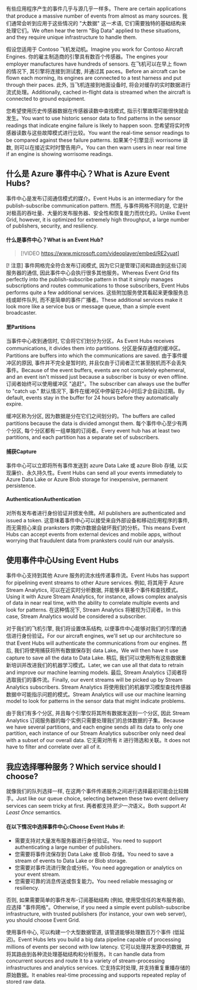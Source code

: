 <span data-ttu-id="3536e-101">有些应用程序产生的事件几乎与源几乎一样多。</span><span class="sxs-lookup"><span data-stu-id="3536e-101">There are certain applications that produce a massive number of events from almost as many sources.</span></span> <span data-ttu-id="3536e-102">我们通常会听到应用于这些情况的 "大数据" 这一术语, 它们需要独特的基础结构来处理它们。</span><span class="sxs-lookup"><span data-stu-id="3536e-102">We often hear the term "Big Data" applied to these situations, and they require unique infrastructure to handle them.</span></span>

<span data-ttu-id="3536e-103">假设您适用于 Contoso 飞机发动机。</span><span class="sxs-lookup"><span data-stu-id="3536e-103">Imagine you work for Contoso Aircraft Engines.</span></span> <span data-ttu-id="3536e-104">你的雇主制造商的引擎具有数百个传感器。</span><span class="sxs-lookup"><span data-stu-id="3536e-104">The engines your employer manufactures have hundreds of sensors.</span></span> <span data-ttu-id="3536e-105">在飞机可以在早上 flown 的情况下, 其引擎将连接到测试套, 并通过其 paces。</span><span class="sxs-lookup"><span data-stu-id="3536e-105">Before an aircraft can be flown each morning, its engines are connected to a test harness and put through their paces.</span></span> <span data-ttu-id="3536e-106">此外, 当飞机连接到地面设备时, 将会对缓存的实时数据进行流式处理。</span><span class="sxs-lookup"><span data-stu-id="3536e-106">Additionally, cached in-flight data is streamed when the aircraft is connected to ground equipment.</span></span>

<span data-ttu-id="3536e-107">您希望使用历史传感器数据在传感器读数中查找模式, 指示引擎故障可能很快就会发生。</span><span class="sxs-lookup"><span data-stu-id="3536e-107">You want to use historic sensor data to find patterns in the sensor readings that indicate engine failure is likely to happen soon.</span></span> <span data-ttu-id="3536e-108">您希望将实时传感器读数与这些故障模式进行比较。</span><span class="sxs-lookup"><span data-stu-id="3536e-108">You want the real-time sensor readings to be compared against these failure patterns.</span></span> <span data-ttu-id="3536e-109">如果某个引擎显示 worrisome 读数, 则可以在接近实时时警告用户。</span><span class="sxs-lookup"><span data-stu-id="3536e-109">You can then warn users in near real time if an engine is showing worrisome readings.</span></span>

## <a name="what-is-azure-event-hubs"></a><span data-ttu-id="3536e-110">什么是 Azure 事件中心？</span><span class="sxs-lookup"><span data-stu-id="3536e-110">What is Azure Event Hubs?</span></span>
<span data-ttu-id="3536e-111">事件中心是发布订阅通信模式的媒介。</span><span class="sxs-lookup"><span data-stu-id="3536e-111">Event Hubs is an intermediary for the publish-subscribe communication pattern.</span></span> <span data-ttu-id="3536e-112">然而, 与事件网格不同的是, 它是针对极高的吞吐量、大量的发布服务器、安全性和恢复能力而优化的。</span><span class="sxs-lookup"><span data-stu-id="3536e-112">Unlike Event Grid, however, it is optimized for extremely high throughput, a large number of publishers, security, and resiliency.</span></span>

#### <a name="what-is-an-event-hub"></a><span data-ttu-id="3536e-113">什么是事件中心？</span><span class="sxs-lookup"><span data-stu-id="3536e-113">What is an Event Hub?</span></span>

> [!VIDEO https://www.microsoft.com/videoplayer/embed/RE2yuat]

<span data-ttu-id="3536e-114">[! 注意] 事件网格完全符合发布订阅模式, 因为它只是管理订阅和路由到这些订阅服务器的通信, 因此事件中心会执行很多其他服务。</span><span class="sxs-lookup"><span data-stu-id="3536e-114">Whereas Event Grid fits perfectly into the publish-subscribe pattern in that it simply manages subscriptions and routes communications to those subscribers, Event Hubs performs quite a few additional services.</span></span> <span data-ttu-id="3536e-115">这些附加服务使其看起来更像服务总线或邮件队列, 而不是简单的事件广播者。</span><span class="sxs-lookup"><span data-stu-id="3536e-115">These additional services make it look more like a service bus or message queue, than a simple event broadcaster.</span></span>

#### <a name="partitions"></a><span data-ttu-id="3536e-116">里</span><span class="sxs-lookup"><span data-stu-id="3536e-116">Partitions</span></span>
<span data-ttu-id="3536e-117">当事件中心收到通信时, 它会将它们划分为分区。</span><span class="sxs-lookup"><span data-stu-id="3536e-117">As Event Hubs receives communications, it divides them into partitions.</span></span> <span data-ttu-id="3536e-118">分区是保存通信的缓冲区。</span><span class="sxs-lookup"><span data-stu-id="3536e-118">Partitions are buffers into which the communications are saved.</span></span> <span data-ttu-id="3536e-119">由于事件缓冲区的原因, 事件并不完全是暂时的, 并且仅由于订阅者正忙甚至脱机而不会丢失事件。</span><span class="sxs-lookup"><span data-stu-id="3536e-119">Because of the event buffers, events are not completely ephemeral, and an event isn't missed just because a subscriber is busy or even offline.</span></span> <span data-ttu-id="3536e-120">订阅者始终可以使用缓冲区 "追赶"。</span><span class="sxs-lookup"><span data-stu-id="3536e-120">The subscriber can always use the buffer to "catch up."</span></span> <span data-ttu-id="3536e-121">默认情况下, 事件在缓冲区中停留在24小时后才会自动过期。</span><span class="sxs-lookup"><span data-stu-id="3536e-121">By default, events stay in the buffer for 24 hours before they automatically expire.</span></span>

<span data-ttu-id="3536e-122">缓冲区称为分区, 因为数据是分在它们之间划分的。</span><span class="sxs-lookup"><span data-stu-id="3536e-122">The buffers are called partitions because the data is divided amongst them.</span></span> <span data-ttu-id="3536e-123">每个事件中心至少有两个分区, 每个分区都有一组单独的订阅者。</span><span class="sxs-lookup"><span data-stu-id="3536e-123">Every event hub has at least two partitions, and each partition has a separate set of subscribers.</span></span>

#### <a name="capture"></a><span data-ttu-id="3536e-124">捕获</span><span class="sxs-lookup"><span data-stu-id="3536e-124">Capture</span></span>
<span data-ttu-id="3536e-125">事件中心可以立即将所有事件发送到 azure Data Lake 或 azure Blob 存储, 以实现廉价、永久持久性。</span><span class="sxs-lookup"><span data-stu-id="3536e-125">Event Hubs can send all your events immediately to Azure Data Lake or Azure Blob storage for inexpensive, permanent persistence.</span></span>

#### <a name="authentication"></a><span data-ttu-id="3536e-126">Authentication</span><span class="sxs-lookup"><span data-stu-id="3536e-126">Authentication</span></span>
<span data-ttu-id="3536e-127">对所有发布者进行身份验证并颁发令牌。</span><span class="sxs-lookup"><span data-stu-id="3536e-127">All publishers are authenticated and issued a token.</span></span> <span data-ttu-id="3536e-128">这意味着事件中心可以接受来自外部设备和移动应用程序的事件, 而无需担心来自 pranksters 的欺诈数据会破坏我们的分析。</span><span class="sxs-lookup"><span data-stu-id="3536e-128">This means Event Hubs can accept events from external devices and mobile apps, without worrying that fraudulent data from pranksters could ruin our analysis.</span></span> 

## <a name="using-event-hubs"></a><span data-ttu-id="3536e-129">使用事件中心</span><span class="sxs-lookup"><span data-stu-id="3536e-129">Using Event Hubs</span></span>
<span data-ttu-id="3536e-130">事件中心支持到其他 Azure 服务的流水线传递事件流。</span><span class="sxs-lookup"><span data-stu-id="3536e-130">Event Hubs has support for pipelining event streams to other Azure services.</span></span> <span data-ttu-id="3536e-131">例如, 将其用于 Azure Stream Analytics, 可以在近实时分析数据, 并能够关联多个事件和查找模式。</span><span class="sxs-lookup"><span data-stu-id="3536e-131">Using it with Azure Stream Analytics, for instance, allows complex analysis of data in near real time, with the ability to correlate multiple events and look for patterns.</span></span> <span data-ttu-id="3536e-132">在这种情况下, Stream Analytics 将被视为订阅者。</span><span class="sxs-lookup"><span data-stu-id="3536e-132">In this case, Stream Analytics would be considered a subscriber.</span></span>

<span data-ttu-id="3536e-133">对于我们的飞机引擎, 我们将设置体系结构, 以便事件中心能够对我们的引擎的通信进行身份验证。</span><span class="sxs-lookup"><span data-stu-id="3536e-133">For our aircraft engines, we'll set up our architecture so that Event Hubs will authenticate the communications from our engines.</span></span> <span data-ttu-id="3536e-134">然后, 我们将使用捕获将所有数据保存到 data Lake。</span><span class="sxs-lookup"><span data-stu-id="3536e-134">We will then have it use capture to save all the data to Data Lake.</span></span> <span data-ttu-id="3536e-135">稍后, 我们可以使用所有这些数据重新培训并改进我们的机器学习模式。</span><span class="sxs-lookup"><span data-stu-id="3536e-135">Later, we can use all that data to retrain and improve our machine learning models.</span></span> <span data-ttu-id="3536e-136">最后, Stream Analytics 订阅者将选取我们的事件流。</span><span class="sxs-lookup"><span data-stu-id="3536e-136">Finally, our event streams will be picked up by Stream Analytics subscribers.</span></span> <span data-ttu-id="3536e-137">Stream Analytics 将使用我们的机器学习模型查找传感器数据中可能指示问题的模式。</span><span class="sxs-lookup"><span data-stu-id="3536e-137">Stream Analytics will use our machine learning model to look for patterns in the sensor data that might indicate problems.</span></span>

<span data-ttu-id="3536e-138">由于我们有多个分区, 并且每个引擎仅将其所有数据发送到一个分区, 因此 Stream Analytics 订阅服务器的每个实例只需要处理我们的总体数据的子集。</span><span class="sxs-lookup"><span data-stu-id="3536e-138">Because we have several partitions, and each engine sends all its data to only one partition, each instance of our Stream Analytics subscriber only need deal with a subset of our overall data.</span></span> <span data-ttu-id="3536e-139">它无需对所有 it 进行筛选和关联。</span><span class="sxs-lookup"><span data-stu-id="3536e-139">It does not have to filter and correlate over all of it.</span></span>

## <a name="which-service-should-i-choose"></a><span data-ttu-id="3536e-140">我应选择哪种服务？</span><span class="sxs-lookup"><span data-stu-id="3536e-140">Which service should I choose?</span></span>
<span data-ttu-id="3536e-141">就像我们的队列选择一样, 在这两个事件传递服务之间进行选择最初可能会比较棘手。</span><span class="sxs-lookup"><span data-stu-id="3536e-141">Just like our queue choice, selecting between these two event delivery services can seem tricky at first.</span></span> <span data-ttu-id="3536e-142">两者都支持*至少一次*语义。</span><span class="sxs-lookup"><span data-stu-id="3536e-142">Both support *At Least Once* semantics.</span></span>

#### <a name="choose-event-hubs-if"></a><span data-ttu-id="3536e-143">在以下情况中选择事件中心:</span><span class="sxs-lookup"><span data-stu-id="3536e-143">Choose Event Hubs if:</span></span>  

- <span data-ttu-id="3536e-144">需要支持对大量发布服务器进行身份验证。</span><span class="sxs-lookup"><span data-stu-id="3536e-144">You need to support authenticating a large number of publishers.</span></span>
- <span data-ttu-id="3536e-145">您需要将事件流保存到 Data Lake 或 Blob 存储。</span><span class="sxs-lookup"><span data-stu-id="3536e-145">You need to save a stream of events to Data Lake or Blob storage.</span></span>
- <span data-ttu-id="3536e-146">您需要对事件流进行聚合或分析。</span><span class="sxs-lookup"><span data-stu-id="3536e-146">You need aggregation or analytics on your event stream.</span></span>
- <span data-ttu-id="3536e-147">您需要可靠的消息传送或恢复能力。</span><span class="sxs-lookup"><span data-stu-id="3536e-147">You need reliable messaging or resiliency.</span></span>  

<span data-ttu-id="3536e-148">否则, 如果需要简单的事件发布-订阅基础结构 (例如, 使用受信任的发布服务器), 应选择 "事件网格"。</span><span class="sxs-lookup"><span data-stu-id="3536e-148">Otherwise, if you need a simple event publish-subscribe infrastructure, with trusted publishers (for instance, your own web server), you should choose Event Grid.</span></span>

<span data-ttu-id="3536e-149">使用事件中心, 可以构建一个大型数据管道, 该管道能够处理数百万个事件 (低延迟)。</span><span class="sxs-lookup"><span data-stu-id="3536e-149">Event Hubs lets you build a big data pipeline capable of processing millions of events per second with low latency.</span></span> <span data-ttu-id="3536e-150">它可以处理并发源中的数据, 并将其路由到各种流处理基础结构和分析服务。</span><span class="sxs-lookup"><span data-stu-id="3536e-150">It can handle data from concurrent sources and route it to a variety of stream-processing infrastructures and analytics services.</span></span> <span data-ttu-id="3536e-151">它支持实时处理, 并支持重复重播存储的原始数据。</span><span class="sxs-lookup"><span data-stu-id="3536e-151">It enables real-time processing and supports repeated replay of stored raw data.</span></span> 